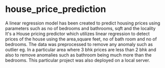 # house_price_prediction
A linear regression model has been created to predict housing prices using parameters such as no of bedrooms and bathrooms, sqft and the locality
It's a House pricing predictor which utilizes linear regression to detect prices of the house using the area,square feet, no of bath room and no of bedrooms. The data was preprocessed to remove any anomaly such as outlier eg. In a particular area where 3 bhk prices are less than 2 bhk and also to remove anomalies such as bathroom being much more than the bedrooms. This particular project was also deployed on a local server.

